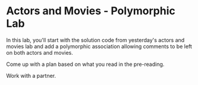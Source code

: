 # Actors and Movies - Polymorphic Lab

In this lab, you'll start with the solution code from yesterday's actors
and movies lab and add a polymorphic association allowing comments to be
left on both actors and movies.

Come up with a plan based on what you read in the pre-reading.

Work with a partner.
